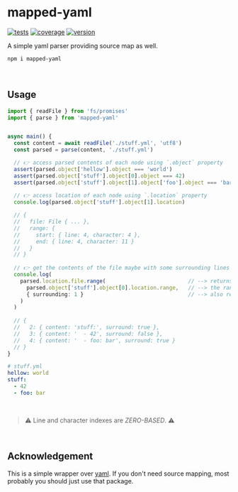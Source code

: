 # mapped-yaml


[![tests](https://github.com/loreanvictor/mapped-yaml/actions/workflows/test.yml/badge.svg)](https://github.com/loreanvictor/mapped-yaml/actions/workflows/test.yml)
[![coverage](https://github.com/loreanvictor/mapped-yaml/actions/workflows/coverage.yml/badge.svg)](https://github.com/loreanvictor/mapped-yaml/actions/workflows/coverage.yml)
[![version](https://img.shields.io/npm/v/mapped-yaml?logo=npm)](https://www.npmjs.com/package/mapped-yaml)

A simple yaml parser providing source map as well.

```bash
npm i mapped-yaml
```

<br>

## Usage

```ts
import { readFile } from 'fs/promises'
import { parse } from 'mapped-yaml'


async main() {
  const content = await readFile('./stuff.yml', 'utf8')
  const parsed = parse(content, './stuff.yml')

  // 👉 access parsed contents of each node using `.object` property
  assert(parsed.object['hellow'].object === 'world')
  assert(parsed.object['stuff'].object[0].object === 42)
  assert(parsed.object['stuff'].object[1].object['foo'].object === 'bar')
  
  // 👉 access location of each node using `.location` property
  console.log(parsed.object['stuff'].object[1].location)

  // {
  //   file: File { ... },
  //   range: {
  //     start: { line: 4, character: 4 },
  //     end: { line: 4, character: 11 }
  //   }
  // }
  
  // 👉 get the contents of the file maybe with some surrounding lines even
  console.log(
    parsed.location.file.range(                          // --> returns the contents of the file for given range
      parsed.object['stuff'].object[0].location.range,   // --> the range of '- 42'
      { surrounding: 1 }                                 // --> also return 1 surrounding line.
    )
  )
  
  // {
  //   2: { content: 'stuff:', surround: true },
  //   3: { content: '  - 42', surround: false },
  //   4: { content: '  - foo: bar', surround: true }
  // }
}
```
```yaml
# stuff.yml
hellow: world
stuff:
  - 42
  - foo: bar
```

<br>

> ⚠️ Line and character indexes are _ZERO-BASED_. ⚠️

<br>

## Acknowledgement

This is a simple wrapper over [yaml](https://eemeli.org/yaml/#yaml). If you don't need source mapping, most probably you should just use that package.

<br><br>
